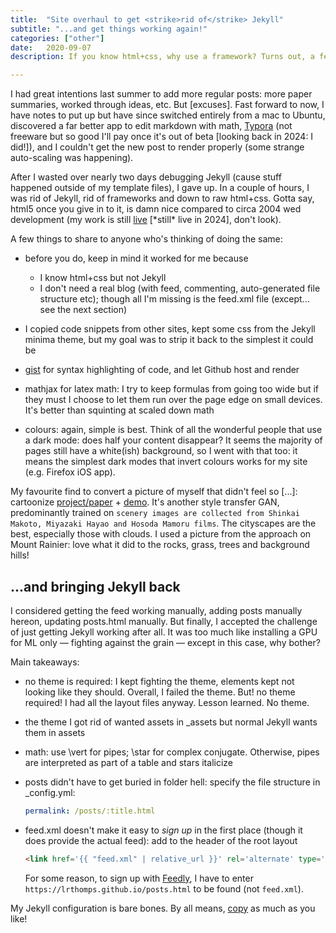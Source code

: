 ```yaml
---
title:  "Site overhaul to get <strike>rid of</strike> Jekyll"
subtitle: "...and get things working again!"
categories: ["other"]
date:   2020-09-07
description: If you know html+css, why use a framework? Turns out, a few reasons.

---
```



<p>I had great intentions last summer to add more regular posts: more paper summaries, worked through ideas, etc. But [excuses]. Fast forward to now, I have notes to put up but have since switched entirely from a mac to Ubuntu, discovered a far better app to edit markdown with math, <a href="https://www.typora.io/">Typora</a> (not freeware but so good I'll pay once it's out of beta [looking back in 2024: I did!]), and I couldn't get the new post to render properly (some strange auto-scaling was happening).</p>
<p>After I wasted over nearly two days debugging Jekyll (cause stuff happened outside of my template files), I gave up. In a couple of hours, I was rid of Jekyll, rid of frameworks and down to raw html+css. Gotta say, html5 once you give in to it, is damn nice compared to circa 2004 wed development (my work is still <a href="https://pitp.phas.ubc.ca/">live</a> [*still* live in 2024], don't look). </p>
<p>A few  things to share to anyone who's thinking of doing the same:</p>
<ul>
<li><p>before you do, keep in mind it worked for me because</p>
<ul>
<li>I know html+css but not Jekyll</li>
<li>I don't need a real blog (with feed, commenting, auto-generated file structure etc); though all I'm missing is the feed.xml file (except... see the next section)</li>

</ul>
</li>
<li><p>I copied code snippets from other sites, kept some css from the Jekyll minima theme, but my goal was to strip it back to the simplest it could be</p>
</li>
<li><p><a href="https://gist.github.com/">gist</a> for syntax highlighting of code, and let Github host and render</p>
</li>
<li><p>mathjax for latex math: I try to keep formulas from going too wide but if they must I choose to let them run over the page edge on small devices. It's better than squinting at scaled down math</p>
</li>
<li><p>colours: again, simple is best. Think of all the wonderful people that use a dark mode: does half your content disappear? It seems the majority of pages still have a white(ish) background, so I went with that too: it means the simplest dark modes that invert colours works for my site (e.g. Firefox iOS app).</p>
</li>

</ul>
<p>My favourite find to convert a picture of myself that didn't feel so [...]: cartoonize <a href='https://github.com/SystemErrorWang/White-box-Cartoonization'>project/paper</a> + <a href='https://cartoonize-lkqov62dia-de.a.run.app/'>demo</a>. It's another style transfer GAN, predominantly trained on <code>scenery images are collected from Shinkai Makoto, Miyazaki Hayao and Hosoda Mamoru films</code>. The cityscapes are the best, especially those with clouds. I used a picture from the approach on Mount Rainier: love what it did to the rocks, grass, trees and background hills!</p>

<h2>...and bringing Jekyll back</h2>

I considered getting the feed working manually, adding posts manually hereon, updating posts.html manually. But finally, I accepted the challenge of just getting Jekyll working after all. It was too much like installing a GPU for ML only &mdash; fighting against the grain &mdash; except in this case, why bother?

Main takeaways:

* no theme is required: I kept fighting the theme, elements kept not looking like they should. Overall, I failed the theme. But! no theme required! I had all the layout files anyway. Lesson learned. No theme.

* the theme I got rid of wanted assets in \_assets but normal Jekyll wants them in assets

* math: use \vert for pipes; \star for complex conjugate. Otherwise, pipes are interpreted as part of a table and stars italicize

* posts didn't have to get buried in folder hell: specify the file structure in \_config.yml: 

	```yml
	permalink: /posts/:title.html
	```

* feed.xml doesn't make it easy to *sign up* in the first place (though it does provide the actual feed): add to the header of the root layout 

	```html
	<link href='{{ "feed.xml" | relative_url }}' rel='alternate' type='application/atom+xml'>
	```
	For some reason, to sign up with <a href="https://feedly.com/">Feedly</a>, I have to enter `https://lrthomps.github.io/posts.html` to be found (not `feed.xml`). 

My Jekyll configuration is bare bones. By all means, <a href="https://github.com/lrthomps/lrthomps.github.io">copy</a> as much as you like!